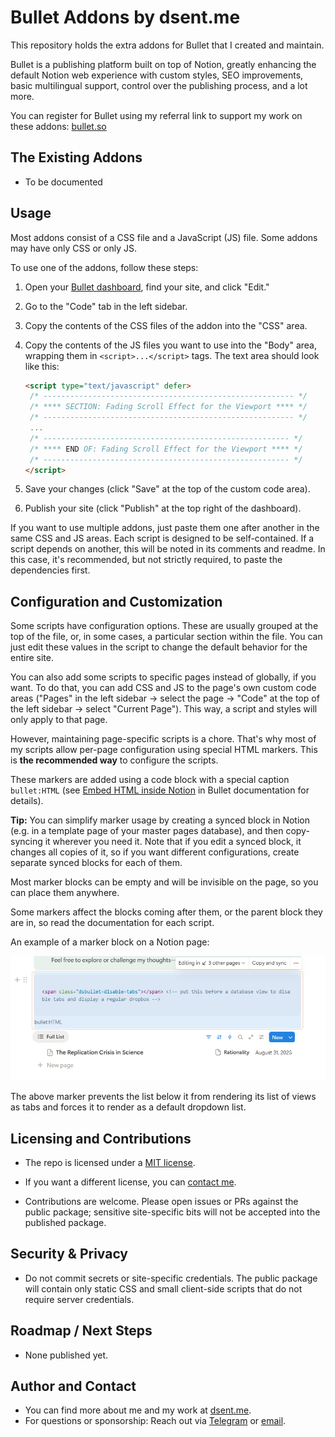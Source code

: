 # Bullet Addons by dsent.me

This repository holds the extra addons for Bullet that I created and maintain.

Bullet is a publishing platform built on top of Notion, greatly enhancing the default Notion web experience
with custom styles, SEO improvements, basic multilingual support, control over the publishing process, and a lot more.

You can register for Bullet using my referral link to support my work on these addons: [bullet.so](https://bullet.so/?ref=dsent)

## The Existing Addons

- To be documented

## Usage

Most addons consist of a CSS file and a JavaScript (JS) file. Some addons may have only CSS or only JS.

To use one of the addons, follow these steps:

1. Open your [Bullet dashboard](https://app.bullet.so/dashboard), find your site, and click "Edit."
2. Go to the "Code" tab in the left sidebar.
3. Copy the contents of the CSS files of the addon into the "CSS" area.
4. Copy the contents of the JS files you want to use into the "Body" area, wrapping them in `<script>...</script>` tags. The text area should look like this:

   ```html
   <script type="text/javascript" defer>
    /* -------------------------------------------------------- */
    /* **** SECTION: Fading Scroll Effect for the Viewport **** */
    /* -------------------------------------------------------- */
    ...
    /* ------------------------------------------------------- */
    /* **** END OF: Fading Scroll Effect for the Viewport **** */
    /* ------------------------------------------------------- */
   </script>
   ```

5. Save your changes (click "Save" at the top of the custom code area).
6. Publish your site (click "Publish" at the top right of the dashboard).

If you want to use multiple addons, just paste them one after another in the same CSS and JS areas. Each script is designed to be self-contained. If a script depends on another, this will be noted in its comments and readme. In this case, it's recommended, but not strictly required, to paste the dependencies first.

## Configuration and Customization

Some scripts have configuration options. These are usually grouped at the top of the file, or, in some cases, a particular section within the file. You can just edit these values in the script to change the default behavior for the entire site.

You can also add some scripts to specific pages instead of globally, if you want. To do that, you can add CSS and JS to the page's own custom code areas ("Pages" in the left sidebar → select the page → "Code" at the top of the left sidebar → select "Current Page"). This way, a script and styles will only apply to that page.

However, maintaining page-specific scripts is a chore. That's why most of my scripts allow per-page configuration using special HTML markers. This is **the recommended way** to configure the scripts.

These markers are added using a code block with a special caption `bullet:HTML` (see [Embed HTML inside Notion](https://bullet.so/docs/embed-html-inside-notion/) in Bullet documentation for details).

**Tip:** You can simplify marker usage by creating a synced block in Notion (e.g. in a template page of your master pages database), and then copy-syncing it wherever you need it. Note that if you edit a synced block, it changes all copies of it, so if you want different configurations, create separate synced blocks for each of them.

Most marker blocks can be empty and will be invisible on the page, so you can place them anywhere.
  
Some markers affect the blocks coming after them, or the parent block they are in, so read the documentation for each script.

An example of a marker block on a Notion page:

![A screenshot of a Notion page with custom HTML marker before a list](img/sample-html-marker.png)

The above marker prevents the list below it from rendering its list of views as tabs and forces it to render as a default dropdown list.

## Licensing and Contributions

- The repo is licensed under a [MIT license](LICENSE).
- If you want a different license, you can [contact me](#author-and-contact).

- Contributions are welcome. Please open issues or PRs against the public package; sensitive site-specific
  bits will not be accepted into the published package.

## Security & Privacy

- Do not commit secrets or site-specific credentials. The public package will contain only static CSS and
  small client-side scripts that do not require server credentials.

## Roadmap / Next Steps

- None published yet.

## Author and Contact

- You can find more about me and my work at [dsent.me](https://dsent.me).
- For questions or sponsorship: Reach out via [Telegram](https://t.me/dsent_zen) or [email](mailto:info@dsent.me).
